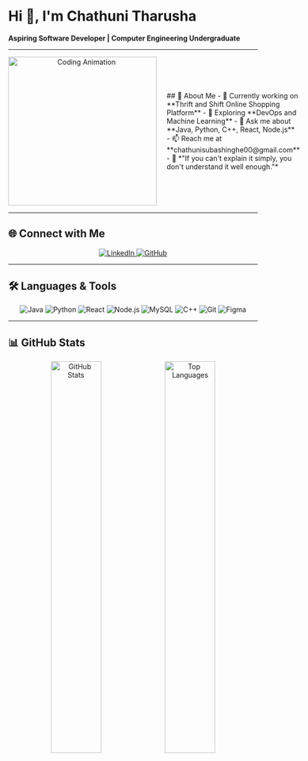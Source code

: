 # Hi 👋, I'm **Chathuni Tharusha**  
**Aspiring Software Developer | Computer Engineering Undergraduate**  

---

<div style="display: flex; align-items: center; justify-content: space-between;">

<!-- Column 1: GIF -->
<div style="flex: 1; text-align: center;">
  <img src="https://i.giphy.com/media/v1.Y2lkPTc5MGI3NjExNW9jeTc2dWt4MGNieWh5MXRyYTFuY2NlNHQ5NHRyc2g5MHF4c2hreSZlcD12MV9pbnRlcm5hbF9naWZfYnlfaWQmY3Q9Zw/hpXdHPfFI5wTABdDx9/giphy.gif" alt="Coding Animation" width="300" />
</div>

<!-- Column 2: About Me -->
<div style="flex: 1; padding-left: 20px;">
  ## 📝 About Me  
  - 🔭 Currently working on **Thrift and Shift Online Shopping Platform**  
  - 🌱 Exploring **DevOps and Machine Learning**  
  - 💬 Ask me about **Java, Python, C++, React, Node.js**  
  - 📫 Reach me at **chathunisubashinghe00@gmail.com**  
  - 🎯 *"If you can't explain it simply, you don't understand it well enough."*  
</div>

</div>

---

## 🌐 Connect with Me  
<p align="center">  
  <a href="https://www.linkedin.com/in/chathuni-subasinghe-a5a91b220" target="_blank">  
    <img src="https://img.shields.io/badge/LinkedIn-%230077B5.svg?style=for-the-badge&logo=linkedin&logoColor=white" alt="LinkedIn" />  
  </a>  
  <a href="https://github.com/ChathuniTharusha" target="_blank">  
    <img src="https://img.shields.io/badge/GitHub-%2312100E.svg?style=for-the-badge&logo=github&logoColor=white" alt="GitHub" />  
  </a>  
</p>  

---

## 🛠️ Languages & Tools  
<p align="center">  
  <img src="https://img.shields.io/badge/Java-%23ED8B00.svg?style=for-the-badge&logo=java&logoColor=white" alt="Java" />  
  <img src="https://img.shields.io/badge/Python-%2314354C.svg?style=for-the-badge&logo=python&logoColor=white" alt="Python" />  
  <img src="https://img.shields.io/badge/React-%2320232a.svg?style=for-the-badge&logo=react&logoColor=%2361DAFB" alt="React" />  
  <img src="https://img.shields.io/badge/Node.js-%23339933.svg?style=for-the-badge&logo=node.js&logoColor=white" alt="Node.js" />  
  <img src="https://img.shields.io/badge/MySQL-%2300f.svg?style=for-the-badge&logo=mysql&logoColor=white" alt="MySQL" />  
  <img src="https://img.shields.io/badge/C++-%2300599C.svg?style=for-the-badge&logo=c%2B%2B&logoColor=white" alt="C++" />  
  <img src="https://img.shields.io/badge/Git-%23F05033.svg?style=for-the-badge&logo=git&logoColor=white" alt="Git" />  
  <img src="https://img.shields.io/badge/Figma-%23F24E1E.svg?style=for-the-badge&logo=figma&logoColor=white" alt="Figma" />  
</p>  

---

## 📊 GitHub Stats  
<p align="center">  
  <img src="https://github-readme-stats.vercel.app/api?username=ChathuniTharusha&show_icons=true&theme=tokyonight" alt="GitHub Stats" width="45%" />  
  <img src="https://github-readme-stats.vercel.app/api/top-langs/?username=ChathuniTharusha&layout=compact&theme=tokyonight" alt="Top Languages" width="45%" />  
</p>  
